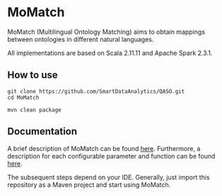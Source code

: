 # MoMatch
MoMatch (Multilingual Ontology Matching) aims to obtain mappings between ontologies in different natural languages.

All implementations are based on Scala 2.11.11 and Apache Spark 2.3.1. 

How to use
----------
````
git clone https://github.com/SmartDataAnalytics/QASO.git
cd MoMatch

mvn clean package
````

Documentation
----------
A brief description of MoMatch can be found [here](https://smartdataanalytics.github.io/MoMatch/). 
Furthermore, a description for each configurable parameter and function can be found [here](https://smartdataanalytics.github.io/MoMatch/DocumentationIndex.html#package).



The subsequent steps depend on your IDE. Generally, just import this repository as a Maven project and start using MoMatch.
